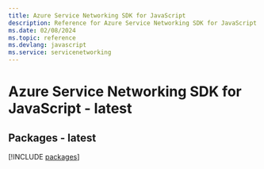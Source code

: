 ```yaml
---
title: Azure Service Networking SDK for JavaScript
description: Reference for Azure Service Networking SDK for JavaScript
ms.date: 02/08/2024
ms.topic: reference
ms.devlang: javascript
ms.service: servicenetworking
---
```

# Azure Service Networking SDK for JavaScript - latest
## Packages - latest
[!INCLUDE [packages](service-networking-index.md)]